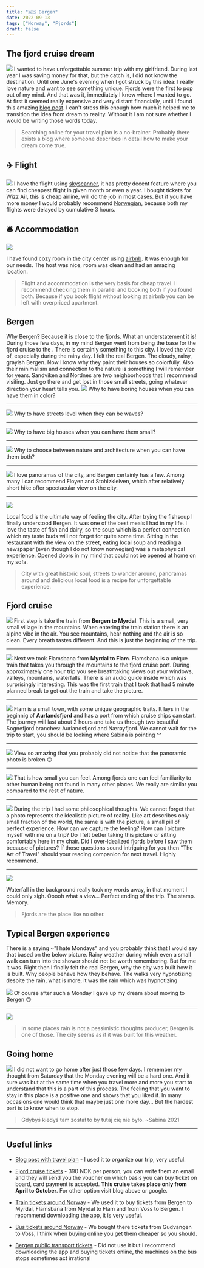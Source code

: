 ```yaml
---
title: "🇳🇴 Bergen"
date: 2022-09-13
tags: ["Norway", "Fjords"]
draft: false
---
```


## The fjord cruise dream

![](../../images/fjord-dream.jpeg)
I wanted to have unforgettable summer trip with my girlfriend. During last year I was saving money for that, but the catch is, I did not know the destination. Until one June's evening when I got struck by this idea: I really love nature and want to see something unique. Fjords were the first to pop out of my mind. And that was it, immediately I knew where I wanted to go. At first it seemed really expensive and very distant financially, until I found this amazing [blog post](https://wypiszwymalujpodroz.pl/praktyczny-poradnik/europa/norwegia/rejs-po-fiordach/). I can't stress this enough how much it helped me to transition the idea from dream to reality. Without it I am not sure whether I would be writing those words today.

> Searching online for your travel plan is a no-brainer. Probably there exists a blog where someone describes in detail how to make your dream come true.

## ✈️ Flight

![](../../images/wizzair.jpeg)
I have the flight using [skyscanner](https://www.skyscanner.pl/), it has pretty decent feature where you can find cheapest flight in given month or even a year. I bought tickets for Wizz Air, this is cheap airline, will do the job in most cases. But if you have more money I would probably recommend [Norwegian](https://www.norwegian.com/), because both my flights were delayed by cumulative 3 hours.

## 🛎️ Accommodation

![](../../images/airbnb-stairs.jpeg)

I have found cozy room in the city center using [airbnb](https://www.airbnb.pl/rooms/52551244). It was enough for our needs. The host was nice, room was clean and had an amazing location.

> Flight and accommodation is the very basis for cheap travel. I recommend checking them in parallel and booking both if you found both. Because if you book flight without looking at airbnb you can be left with overpriced apartment.

## Bergen

Why Bergen? Because it is close to the fjords. What an understatement it is! During those few days, in my mind Bergen went from being the base for the fjord cruise to the . There is certainly something to this city. I loved the vibe of, especially during the rainy day. I felt the real Bergen. The cloudy, rainy, grayish Bergen. Now I know why they paint their houses so colorfully. Also their minimalism and connection to the nature is something I will remember for years. Sandviken and Nordnes are two neighborhoods that I recommend visiting. Just go there and get lost in those small streets, going whatever direction your heart tells you.
![](../../images/bergen-houeses.jpeg)
Why to have boring houses when you can have them in color?

---

![](../../images/signal-2022-09-13-235053.jpeg)
Why to have streets level when they can be waves?

---

![](../../images/signal-2022-09-13-235110.jpeg)
Why to have big houses when you can have them small?

---

![](../../images/signal-2022-09-14-150558_001.jpeg)
Why to choose between nature and architecture when you can have them both?

---


![](../../images/bergen-view.jpeg)
I love panoramas of the city, and Bergen certainly has a few. Among many I can recommend Floyen and Stohlzkleiven, which after relatively short hike offer spectacular view on the city.


---

![](../../images/signal-2022-09-14-070554_004.jpeg)

Local food is the ultimate way of feeling the city. After trying the fishsoup I finally understood Bergen. It was one of the best meals I had in my life. I love the taste of fish and dairy, so the soup which is a perfect connection which my taste buds will not forget for quite some time. Sitting in the restaurant with the view on the street, eating local soup and reading a newspaper (even though I do not know norwegian) was a metaphysical experience. Opened doors in my mind that could not be opened at home on my sofa.

> City with great historic soul, streets to wander around, panoramas around and delicious local food is a recipe for unforgettable experience.

## Fjord cruise


![](../../images/signal-2022-09-13-234826.jpeg)
First step is take the train from **Bergen to Myrdal**. This is a small, very small village in the mountains. When entering the train station there is an alpine vibe in the air. You see mountains, hear nothing and the air is so clean. Every breath tastes different. And this is just the beginning of the trip.

---

![](../../images/signal-2022-09-13-234728.jpeg)
Next we took Flamsbana from **Myrdal to Flam**. Flamsbana is a unique train that takes you through the mountains to the fjord cruise port. During approximately one hour trip you see breathtaking views out your windows, valleys, mountains, waterfalls. There is an audio guide inside which was surprisingly interesting. This was the first train that I took that had 5 minute planned break to get out the train and take the picture.

---

![](../../images/signal-2022-09-13-230117.jpeg)
Flam is a small town, with some unique geographic traits. It lays in the beginnig of **Aurlandsfjord** and has a port from which cruise ships can start. The journey will last about 2 hours and take us through two beautiful Sognefjord branches: Aurlandsfjord and Nærøyfjord. We cannot wait for the trip to start, you should be looking where Sabina is pointing ^^

---

![](../../images/signal-2022-09-13-235033.jpeg)
View so amazing that you probably did not notice that the panoramic photo is broken 🙃

---

![](../../images/signal-2022-09-13-234744.jpeg)
That is how small you can feel. Among fjords one can feel familiarity to other human being not found in many other places. We really are similar you compared to the rest of nature.

---

![](../../images/signal-2022-09-14-004529.jpeg)
During the trip I had some philosophical thoughts. We cannot forget that a photo represents the idealistic picture of reality. Like art describes only small fraction of the world, the same is with the picture, a small pill of perfect experience. How can we capture the feeling? How can I picture myself with me on a trip? Do I felt better taking this picture or sitting comfortably here in my chair. Did I over-idealized fjords before I saw them because of pictures? If those questions sound intriguing for you then "The Art of Travel" should your reading companion for next travel. Highly recommend. 

---

![](../../images/signal-2022-09-13-235151.jpeg)

Waterfall in the background really took my words away, in that moment I could only sigh. Ooooh what a view... Perfect ending of the trip. The stamp. Memory.

> Fjords are the place like no other. 

## Typical Bergen experience
There is a saying ~"I hate Mondays" and you probably think that I would say that based on the below picture. Rainy weather during which even a small walk can turn into the shower should not be worth remembering. But for me it was. Right then I finally felt the real Bergen, why the city was built how it is built. Why people behave how they behave. The walks very hypnotizing despite the rain, what is more, it was the rain which was hypnotizing

![](../../images/signal-2022-09-14-175801.jpeg)
Of course after such a Monday I gave up my dream about moving to Bergen 🙃

---

![](../../images/signal-2022-09-14-175824.jpeg)

> In some places rain is not a pessimistic thoughts producer, Bergen is one of those. The city seems as if it was built for this weather.


## Going home

![](../../images/signal-2022-09-14-175525.png)
I did not want to go home after just those few days. I remember my thought from Saturday that the Monday evening will be a hard one. And it sure was but at the same time when you travel more and more you start to understand that this is a part of this process. The feeling that you want to stay in this place is a positive one and shows that you liked it. In many occasions one would think that maybe just one more day... But the hardest part is to know when to stop.

> Gdybyś kiedyś tam został to by tutaj cię nie było. ~Sabina 2021

---

## Useful links
- [Blog post with travel plan](https://wypiszwymalujpodroz.pl/praktyczny-poradnik/europa/norwegia/rejs-po-fiordach/) - I used it to organize our trip, very useful.
- [Fjord cruise tickets](https://www.lustrabaatane.no/) - 390 NOK per person, you can write them an email and they will send you the voucher on which basis you can buy ticket on board, card payment is accepted. **This cruise takes place only from April to October**. For other option visit blog above or google.

- [Train tickets around Norway](https://www.vy.no/en) - We used it to buy tickets from Bergen to Myrdal, Flamsbana from Myrdal to Flam and from Voss to Bergen. I recommend downloading the app, it is very useful. 

- [Bus tickets around Norway](https://www.nor-way.no/en#/?step=2) - We bought there tickets from Gudvangen to Voss, I think when buying online you get them cheaper so you should.

- [Bergen public transport tickets](https://www.skyss.no/en/tickets-and-prices/buying-tickets/skyss-ticket-app/) - Did not use it but I recommend downloading the app and buying tickets online, the machines on the bus stops sometimes act irrational 

